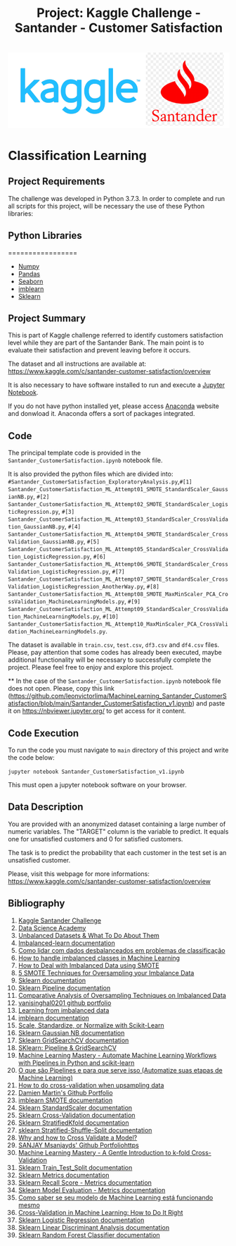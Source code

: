 <h1 align="center">Project: Kaggle Challenge - Santander - Customer Satisfaction</h1>

<h1 align="center">
  <img src="https://github.com/leonvictorlima/MachineLearning_Santander_CustomerSatisfaction/blob/main/images/kagglesantander.png"  width="800"/>
</h1>

<a name="introduction"></a>

# Classification Learning

## Project Requirements

The challenge was developed in Python 3.7.3. In order to complete and run all scripts for this project, will be necessary the use of these Python libraries:

## Python Libraries
=================
<!--ts-->
   * [Numpy](https://numpy.org/)
   * [Pandas](https://pandas.pydata.org/)
   * [Seaborn](https://seaborn.pydata.org/index.html#)
   * [imblearn](http://glemaitre.github.io/imbalanced-learn/generated/imblearn.over_sampling.SMOTE.html)
   * [Sklearn](https://scikit-learn.org/)
<!--te-->

## Project Summary

This is part of Kaggle challenge referred to identify customers satisfaction level while they are part of the Santander Bank. The main point is to evaluate their satisfaction and prevent leaving before it occurs.

The dataset and all instructions are available at: https://www.kaggle.com/c/santander-customer-satisfaction/overview

It is also necessary to have software installed to run and execute a [Jupyter Notebook](http://ipython.org/notebook.html).

If you do not have python installed yet, please access [Anaconda](https://anaconda.org/anaconda) website and donwload it. Anaconda offers a sort of packages integrated.

## Code

The principal template code is provided in the `Santander_CustomerSatisfaction.ipynb` notebook file.

It is also provided the python files which are divided into: `#Santander_CustomerSatisfaction_ExploratoryAnalysis.py`,`#[1] Santander_CustomerSatisfaction_ML_Attempt01_SMOTE_StandardScaler_GaussianNB.py`, `#[2] Santander_CustomerSatisfaction_ML_Attempt02_SMOTE_StandardScaler_LogisticRegression.py`, `#[3] Santander_CustomerSatisfaction_ML_Attempt03_StandardScaler_CrossValidation_GaussianNB.py`, `#[4] Santander_CustomerSatisfaction_ML_Attempt04_SMOTE_StandardScaler_CrossValidation_GaussianNB.py`, `#[5] Santander_CustomerSatisfaction_ML_Attempt05_StandardScaler_CrossValidation_LogisticRegression.py`, `#[6] Santander_CustomerSatisfaction_ML_Attempt06_SMOTE_StandardScaler_CrossValidation_LogisticRegression.py`, `#[7] Santander_CustomerSatisfaction_ML_Attempt07_SMOTE_StandardScaler_CrossValidation_LogisticRegression_AnotherWay.py`, `#[8] Santander_CustomerSatisfaction_ML_Attempt08_SMOTE_MaxMinScaler_PCA_CrossValidation_MachineLearningModels.py`, `#[9] Santander_CustomerSatisfaction_ML_Attempt09_StandardScaler_CrossValidation_MachineLearningModels.py`, `#[10] Santander_CustomerSatisfaction_ML_Attempt10_MaxMinScaler_PCA_CrossValidation_MachineLearningModels.py`. 

The dataset is available in `train.csv`, `test.csv`, `df3.csv` and `df4.csv` files. Please, pay attention that some codes has already been executed, maybe additional functionality will be necessary to successfully complete the project. Please feel free to enjoy and explore this project.

** In the case of the `Santander_CustomerSatisfaction.ipynb` notebook file does not open. Please, copy this link (https://github.com/leonvictorlima/MachineLearning_Santander_CustomerSatisfaction/blob/main/Santander_CustomerSatisfaction_v1.ipynb) and paste it on https://nbviewer.jupyter.org/ to get access for it content.

## Code Execution

To run the code you must navigate to `main` directory of this project and write the code below:

`jupyter notebook Santander_CustomerSatisfaction_v1.ipynb`

This must open a jupyter notebook software on your browser. 

## Data Description

You are provided with an anonymized dataset containing a large number of numeric variables. The "TARGET" column is the variable to predict. It equals one for unsatisfied customers and 0 for satisfied customers.

The task is to predict the probability that each customer in the test set is an unsatisfied customer.

Please, visit this webpage for more informations: https://www.kaggle.com/c/santander-customer-satisfaction/overview

## Bibliography


1. [Kaggle Santander Challenge](https://www.kaggle.com/c/santander-customer-satisfaction/)
2. [Data Science Academy](https://www.datascienceacademy.com.br/)
3. [Unbalanced Datasets & What To Do About Them](https://medium.com/strands-tech-corner/unbalanced-datasets-what-to-do-144e0552d9cd)
4. [Imbalanced-learn documentation](https://imbalanced-learn.org/stable/)
5. [Como lidar com dados desbalanceados em problemas de classificação](https://medium.com/data-hackers/como-lidar-com-dados-desbalanceados-em-problemas-de-classifica%C3%A7%C3%A3o-17c4d4357ef9)
6. [How to handle imbalanced classes in Machine Learning](https://elitedatascience.com/imbalanced-classes)
7. [How to Deal with Imbalanced Data using SMOTE](https://medium.com/analytics-vidhya/balance-your-data-using-smote-98e4d79fcddb)
8. [5 SMOTE Techniques for Oversampling your Imbalance Data](https://towardsdatascience.com/5-smote-techniques-for-oversampling-your-imbalance-data-b8155bdbe2b5)
9. [Sklearn documentation](https://imbalanced-learn.org/stable/references/generated/imblearn.over_sampling.SMOTE.html)
10. [Sklearn Pipeline documentation](https://scikit-learn.org/stable/modules/generated/sklearn.pipeline.Pipeline.html)
11. [Comparative Analysis of Oversampling Techniques on Imbalanced Data](https://towardsdatascience.com/comparative-analysis-of-oversampling-techniques-on-imbalanced-data-cd46f172d49d)
12. [vanisinghal0201 github portfolio](https://github.com/vanisinghal0201/Comparative_Analysis/blob/master/SamplegenerationUsingSMOTE.ipynb)
13. [Learning from imbalanced data](https://www.jeremyjordan.me/imbalanced-data/)
14. [imblearn documentation](http://glemaitre.github.io/imbalanced-learn/generated/imblearn.over_sampling.SMOTE.html)
15. [Scale, Standardize, or Normalize with Scikit-Learn](https://towardsdatascience.com/scale-standardize-or-normalize-with-scikit-learn-6ccc7d176a02)
16. [Sklearn Gaussian NB documentation](https://scikit-learn.org/stable/modules/generated/sklearn.naive_bayes.GaussianNB.html)
17. [Sklearn GridSearchCV documentation](https://scikit-learn.org/stable/modules/generated/sklearn.model_selection.GridSearchCV.html)
18. [SKlearn: Pipeline & GridSearchCV](https://medium.com/@cmukesh8688/sklearn-pipeline-gridsearchcv-54f5552bbf4e#:~:text=Pipeline%20is%20used%20to%20assemble,pipeline%20module.&text=GridSearchCV%20is%20used%20to%20optimize,to%20find%20the%20best%20model)
19. [Machine Learning Mastery - Automate Machine Learning Workflows with Pipelines in Python and scikit-learn](https://machinelearningmastery.com/automate-machine-learning-workflows-pipelines-python-scikit-learn/)
20. [O que são Pipelines e para que serve isso (Automatize suas etapas de Machine Learning)](https://minerandodados.com.br/o-que-sao-pipelines-e-para-que-serve-isso-automatize-suas-etapas-de-machine-learning/)
21. [How to do cross-validation when upsampling data](https://kiwidamien.github.io/how-to-do-cross-validation-when-upsampling-data.html)
22. [Damien Martin's Github Portfolio](https://gist.github.com/kiwidamien)
23. [imblearn SMOTE documentation](https://imbalanced-learn.org/stable/references/generated/imblearn.over_sampling.SMOTE.html)
24. [Sklearn StandardScaler documentation](https://scikit-learn.org/stable/modules/generated/sklearn.preprocessing.StandardScaler.html)
25. [Sklearn Cross-Validation documentation](https://scikit-learn.org/stable/modules/cross_validation.html)
26. [Sklearn StratifiedKfold documentation](https://scikit-learn.org/stable/modules/generated/sklearn.model_selection.StratifiedKFold.html#sklearn.model_selection.StratifiedKFold)
27. [sklearn Stratified-Shuffle-Split documentation](https://scikit-learn.org/stable/modules/generated/sklearn.model_selection.StratifiedShuffleSplit.html#sklearn.model_selection.StratifiedShuffleSplit)
28. [Why and how to Cross Validate a Model?](https://towardsdatascience.com/why-and-how-to-cross-validate-a-model-d6424b45261f)
29. [SANJAY Msanjayds' Github Portfoliohttps](//github.com/Msanjayds/Machine_Learning_Projects/blob/master/2.%20CrossValidation.ipynb)
30. [Machine Learning Mastery - A Gentle Introduction to k-fold Cross-Validation](https://machinelearningmastery.com/k-fold-cross-validation/)
31. [Sklearn Train_Test_Split documentation](https://scikit-learn.org/stable/modules/generated/sklearn.model_selection.train_test_split.html)
32. [Sklearn Metrics documentation](https://scikit-learn.org/stable/modules/generated/sklearn.metrics.roc_auc_score.html#sklearn.metrics.roc_auc_score)
33. [Sklearn Recall Score - Metrics documentation](https://scikit-learn.org/stable/modules/generated/sklearn.metrics.recall_score.html)
34. [Sklearn Model Evaluation - Metrics documentation](https://scikit-learn.org/stable/modules/model_evaluation.html#scoring-parameter)
35. [Como saber se seu modelo de Machine Learning está funcionando mesmo](https://paulovasconcellos.com.br/como-saber-se-seu-modelo-de-machine-learning-est%C3%A1-funcionando-mesmo-a5892f6468b)
36. [Cross-Validation in Machine Learning: How to Do It Right](https://neptune.ai/blog/cross-validation-in-machine-learning-how-to-do-it-right)
37. [Sklearn Logistic Regression documentation](https://scikit-learn.org/stable/modules/generated/sklearn.linear_model.LogisticRegression.html#sklearn.linear_model.LogisticRegression)
38. [Sklearn Linear Discriminant Analysis documentation](https://scikit-learn.org/stable/modules/generated/sklearn.discriminant_analysis.LinearDiscriminantAnalysis.html)
39. [Sklearn Random Forest Classifier documentation](https://scikit-learn.org/stable/modules/generated/sklearn.ensemble.RandomForestClassifier.html)


